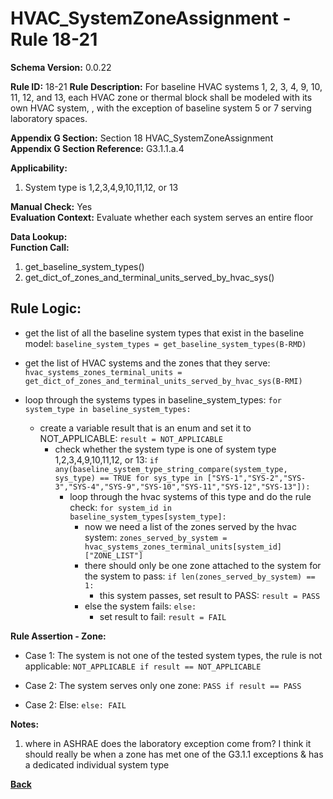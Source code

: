 # HVAC_SystemZoneAssignment - Rule 18-21
**Schema Version:** 0.0.22  

**Rule ID:** 18-21
**Rule Description:** For baseline HVAC systems 1, 2, 3, 4, 9, 10, 11, 12, and 13, each HVAC zone or thermal block shall be modeled with its own HVAC system, , with the exception of baseline system 5 or 7 serving laboratory spaces.

**Appendix G Section:** Section 18 HVAC_SystemZoneAssignment  
**Appendix G Section Reference:** G3.1.1.a.4

**Applicability:** 

1. System type is 1,2,3,4,9,10,11,12, or 13

**Manual Check:** Yes  
**Evaluation Context:** Evaluate whether each system serves an entire floor

**Data Lookup:**   
**Function Call:** 

1. get_baseline_system_types()
2. get_dict_of_zones_and_terminal_units_served_by_hvac_sys()


## Rule Logic:  
- get the list of all the baseline system types that exist in the baseline model: `baseline_system_types = get_baseline_system_types(B-RMD)`
- get the list of HVAC systems and the zones that they serve: `hvac_systems_zones_terminal_units = get_dict_of_zones_and_terminal_units_served_by_hvac_sys(B-RMI)`


- loop through the systems types in baseline_system_types: `for system_type in baseline_system_types:`
  - create a variable result that is an enum and set it to NOT_APPLICABLE: `result = NOT_APPLICABLE`
	- check whether the system type is one of system type 1,2,3,4,9,10,11,12, or 13: `if any(baseline_system_type_string_compare(system_type, sys_type) == TRUE for sys_type in ["SYS-1","SYS-2","SYS-3","SYS-4","SYS-9","SYS-10","SYS-11","SYS-12","SYS-13"]):`
		- loop through the hvac systems of this type and do the rule check: `for system_id in baseline_system_types[system_type]:`
			- now we need a list of the zones served by the hvac system: `zones_served_by_system = hvac_systems_zones_terminal_units[system_id]["ZONE_LIST"]`
			- there should only be one zone attached to the system for the system to pass: `if len(zones_served_by_system) == 1:`
			  - this system passes, set result to PASS: `result = PASS`
			- else the system fails: `else:`
			  - set result to fail: `result = FAIL`

**Rule Assertion - Zone:**

  - Case 1: The system is not one of the tested system types, the rule is not applicable: `NOT_APPLICABLE if result == NOT_APPLICABLE`
  
  - Case 2: The system serves only one zone: `PASS if result == PASS`

  - Case 2: Else: `else: FAIL`

**Notes:**

1. where in ASHRAE does the laboratory exception come from?  I think it should really be when a zone has met one of the G3.1.1 exceptions & has a dedicated individual system type

**[Back](../_toc.md)**
